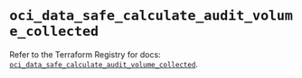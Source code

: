 # `oci_data_safe_calculate_audit_volume_collected`

Refer to the Terraform Registry for docs: [`oci_data_safe_calculate_audit_volume_collected`](https://registry.terraform.io/providers/oracle/oci/6.18.0/docs/resources/data_safe_calculate_audit_volume_collected).
